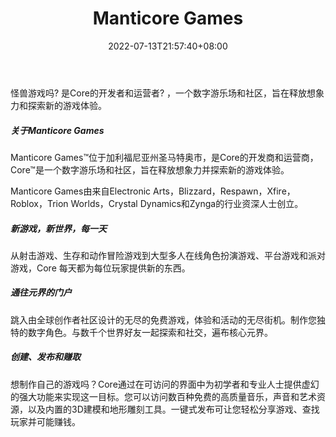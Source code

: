 ﻿---
weight: 
title: "Manticore Games"
description: "Manticore Games? is the developer and operator of Core?, a digital playground and community designed to unleash imagination and explore new play experiences."
date: 2022-07-13T21:57:40+08:00
lastmod: 2022-07-13T16:45:40+08:00
draft: false
authors: ["MineW"]
featuredImage: "276.png"
link: "https://www.manticoregames.com/"
tags: ["Manticore Games","开发者服务"]
categories: ["navigation"]
navigation: ["开发者服务"]
lightgallery: true
toc: true
pinned: false
recommend: false
recommend1: false
---
怪兽游戏吗? 是Core的开发者和运营者? ，一个数字游乐场和社区，旨在释放想象力和探索新的游戏体验。 

##### 关于Manticore Games

Manticore Games™位于加利福尼亚州圣马特奥市，是Core的开发商和运营商，Core™是一个数字游乐场和社区，旨在释放想象力并探索新的游戏体验。

Manticore Games由来自Electronic Arts，Blizzard，Respawn，Xfire，Roblox，Trion Worlds，Crystal Dynamics和Zynga的行业资深人士创立。

##### 新游戏，新世界，每一天

从射击游戏、生存和动作冒险游戏到大型多人在线角色扮演游戏、平台游戏和派对游戏，Core 每天都为每位玩家提供新的东西。

##### 通往元界的门户

跳入由全球创作者社区设计的无尽的免费游戏，体验和活动的无尽街机。制作您独特的数字角色。与数千个世界好友一起探索和社交，遍布核心元界。

##### 创建、发布和赚取

想制作自己的游戏吗？Core通过在可访问的界面中为初学者和专业人士提供虚幻的强大功能来实现这一目标。您可以访问数百种免费的高质量音乐，声音和艺术资源，以及内置的3D建模和地形雕刻工具。一键式发布可让您轻松分享游戏、查找玩家并可能赚钱。

